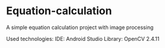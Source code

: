 # Equation-calculation
A simple equation calculation project with image processing

Used technologies:
IDE: Android Studio
Library: OpenCV 2.4.11
